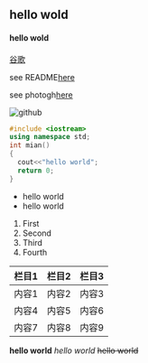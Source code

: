 ## hello wold

#### hello wold

[谷歌](http://www.google.com/)

see README[here](./README.md)

see photogh[here](./58031639_p0.jpg)

![github](https://img1.baidu.com/it/u=4253182154,1533149835&fm=26&fmt=auto&gp=0.jpg)

```c++
#include <iostream>
using namespace std;
int mian()
{
  cout<<"hello world";
  return 0;
}
```
* hello world
* hello world
1. First 
2. Second 
3. Third 
4. Fourth 

|栏目1|栏目2|栏目3|
-:|:-:|:-
|内容1|内容2|内容3|
|内容4|内容5|内容6|
|内容7|内容8|内容9|

**hello world**
*hello world*
~~hello world~~
